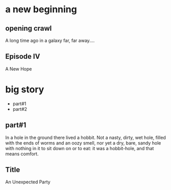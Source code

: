 # a new beginning

## opening crawl
A long time ago in a galaxy far, far away....

## Episode IV
A New Hope

# big story
- part#1
- part#2

## part#1
In a hole in the ground there lived a hobbit. Not a nasty, dirty, wet hole, filled with the
ends of worms and an oozy smell, nor yet a dry, bare, sandy hole with nothing in it to sit down
on or to eat: it was a hobbit-hole, and that means comfort.

## Title
An Unexpected Party
